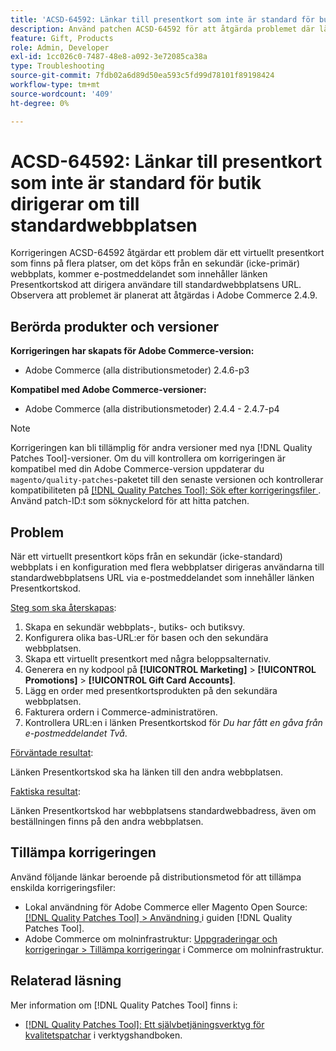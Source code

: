 ```yaml
---
title: 'ACSD-64592: Länkar till presentkort som inte är standard för butik dirigerar om till standardwebbplatsen'
description: Använd patchen ACSD-64592 för att åtgärda problemet där länken Presentkortskod i e-postmeddelandet har standardwebbplatsens URL när ett virtuellt presentkort köps från den sekundära (ej standard) webbplatsen.
feature: Gift, Products
role: Admin, Developer
exl-id: 1cc026c0-7487-48e8-a092-3e72085ca38a
type: Troubleshooting
source-git-commit: 7fdb02a6d89d50ea593c5fd99d78101f89198424
workflow-type: tm+mt
source-wordcount: '409'
ht-degree: 0%

---
```


# ACSD-64592: Länkar till presentkort som inte är standard för butik dirigerar om till standardwebbplatsen

Korrigeringen ACSD-64592 åtgärdar ett problem där ett virtuellt presentkort som finns på flera platser, om det köps från en sekundär (icke-primär) webbplats, kommer e-postmeddelandet som innehåller länken Presentkortskod att dirigera användare till standardwebbplatsens URL. Observera att problemet är planerat att åtgärdas i Adobe Commerce 2.4.9.

## Berörda produkter och versioner

**Korrigeringen har skapats för Adobe Commerce-version:**

* Adobe Commerce (alla distributionsmetoder) 2.4.6-p3

**Kompatibel med Adobe Commerce-versioner:**

* Adobe Commerce (alla distributionsmetoder) 2.4.4 - 2.4.7-p4

>[!NOTE]
>
>Korrigeringen kan bli tillämplig för andra versioner med nya [!DNL Quality Patches Tool]-versioner. Om du vill kontrollera om korrigeringen är kompatibel med din Adobe Commerce-version uppdaterar du `magento/quality-patches`-paketet till den senaste versionen och kontrollerar kompatibiliteten på [[!DNL Quality Patches Tool]: Sök efter korrigeringsfiler ](https://experienceleague.adobe.com/tools/commerce-quality-patches/index.html). Använd patch-ID:t som söknyckelord för att hitta patchen.

## Problem

När ett virtuellt presentkort köps från en sekundär (icke-standard) webbplats i en konfiguration med flera webbplatser dirigeras användarna till standardwebbplatsens URL via e-postmeddelandet som innehåller länken Presentkortskod.

<u>Steg som ska återskapas</u>:

1. Skapa en sekundär webbplats-, butiks- och butiksvy.
1. Konfigurera olika bas-URL:er för basen och den sekundära webbplatsen.
1. Skapa ett virtuellt presentkort med några beloppsalternativ.
1. Generera en ny kodpool på **[!UICONTROL Marketing]** > **[!UICONTROL Promotions]** > **[!UICONTROL Gift Card Accounts]**.
1. Lägg en order med presentkortsprodukten på den sekundära webbplatsen.
1. Fakturera ordern i Commerce-administratören.
1. Kontrollera URL:en i länken Presentkortskod för *Du har fått en gåva från e-postmeddelandet Två*.

<u>Förväntade resultat</u>:

Länken Presentkortskod ska ha länken till den andra webbplatsen.

<u>Faktiska resultat</u>:

Länken Presentkortskod har webbplatsens standardwebbadress, även om beställningen finns på den andra webbplatsen.

## Tillämpa korrigeringen

Använd följande länkar beroende på distributionsmetod för att tillämpa enskilda korrigeringsfiler:

* Lokal användning för Adobe Commerce eller Magento Open Source: [[!DNL Quality Patches Tool] > Användning ](/help/tools/quality-patches-tool/usage.md) i guiden [!DNL Quality Patches Tool].
* Adobe Commerce om molninfrastruktur: [Uppgraderingar och korrigeringar > Tillämpa korrigeringar](https://experienceleague.adobe.com/docs/commerce-cloud-service/user-guide/develop/upgrade/apply-patches.html) i Commerce om molninfrastruktur.

## Relaterad läsning

Mer information om [!DNL Quality Patches Tool] finns i:
* [[!DNL Quality Patches Tool]: Ett självbetjäningsverktyg för kvalitetspatchar](/help/tools/quality-patches-tool/quality-patches-tool-to-self-serve-quality-patches.md) i verktygshandboken.
